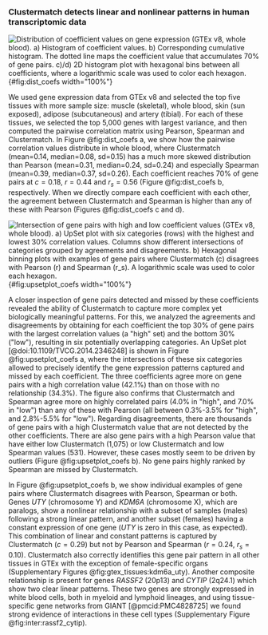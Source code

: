 ### Clustermatch detects linear and nonlinear patterns in human transcriptomic data

![
**Distribution of coefficient values on gene expression (GTEx v8, whole blood).**
**a)** Histogram of coefficient values.
**b)** Corresponding cumulative histogram. The dotted line maps the coefficient value that accumulates 70% of gene pairs.
**c)**/**d)** 2D histogram plot with hexagonal bins between all coefficients, where a logarithmic scale was used to color each hexagon.
](images/coefs_comp/gtex_whole_blood/dist-main.svg "Distribution of coefficient values"){#fig:dist_coefs width="100%"}


We used gene expression data from GTEx v8 and selected the top five tissues with more sample size: muscle (skeletal), whole blood, skin (sun exposed), adipose (subcutaneous) and artery (tibial).
For each of these tissues, we selected the top 5,000 genes with largest variance, and then computed the pairwise correlation matrix using Pearson, Spearman and Clustermatch.
In Figure @fig:dist_coefs a, we show how the pairwise correlation values distribute in whole blood, where Clustermatch (mean=0.14, median=0.08, sd=0.15) has a much more skewed distribution than Pearson (mean=0.31, median=0.24, sd=0.24) and especially Spearman (mean=0.39, median=0.37, sd=0.26).
Each coefficient reaches 70% of gene pairs at $c=0.18$, $r=0.44$ and $r_s=0.56$ (Figure @fig:dist_coefs b, respectively.
When we directly compare each coefficient with each other, the agreement between Clustermatch and Spearman is higher than any of these with Pearson (Figures @fig:dist_coefs c and d).


![
**Intersection of gene pairs with high and low coefficient values (GTEx v8, whole blood).**
**a)** UpSet plot with six categories (rows) with the highest and lowest 30% correlation values.
Columns show different intersections of categories grouped by agreements and disagreements.
**b)** Hexagonal binning plots with examples of gene pairs where Clustermatch ($c$) disagrees with Pearson ($r$) and Spearman ($r_s$).
A logarithmic scale was used to color each hexagon.
](images/coefs_comp/gtex_whole_blood/upsetplot-main.svg "Intersection of gene pairs"){#fig:upsetplot_coefs width="100%"}


A closer inspection of gene pairs detected and missed by these coefficients revealed the ability of Clustermatch to capture more complex yet biologically meaningful patterns.
For this, we analyzed the agreements and disagreements by obtaining for each coefficient the top 30% of gene pairs with the largest correlation values (a "high" set) and the bottom 30% ("low"), resulting in six potentially overlapping categories.
An UpSet plot [@doi:10.1109/TVCG.2014.2346248] is shown in Figure @fig:upsetplot_coefs a, where the intersections of these six categories allowed to precisely identify the gene expression patterns captured and missed by each coefficient.
The three coefficients agree more on gene pairs with a high correlation value (42.1%) than on those with no relationship (34.3%).
The figure also confirms that Clustermatch and Spearman agree more on highly correlated pairs (4.0% in "high", and 7.0% in "low") than any of these with Pearson (all between 0.3%-3.5% for "high", and 2.8%-5.5% for "low").
Regarding disagreements, there are thousands of gene pairs with a high Clustermatch value that are not detected by the other coefficients.
There are also gene pairs with a high Pearson value that have either low Clustermatch (1,075) or low Clustermatch and low Spearman values (531).
However, these cases mostly seem to be driven by outliers (Figure @fig:upsetplot_coefs b).
No gene pairs highly ranked by Spearman are missed by Clustermatch.


In Figure @fig:upsetplot_coefs b, we show individual examples of gene pairs where Clustermatch disagrees with Pearson, Spearman or both.
Genes *UTY* (chromosome Y) and *KDM6A* (chromosome X), which are paralogs, show a nonlinear relationship with a subset of samples (males) following a strong linear pattern, and another subset (females) having a constant expression of one gene (*UTY* is zero in this case, as expected).
This combination of linear and constant patterns is captured by Clustermatch ($c=0.29$) but not by Pearson and Spearman ($r=0.24$, $r_s=0.10$).
Clustermatch also correctly identifies this gene pair pattern in all other tissues in GTEx with the exception of female-specific organs (Supplementary Figures @fig:gtex_tissues:kdm6a_uty).
Another composite relationship is present for genes *RASSF2* (20p13) and *CYTIP* (2q24.1) which show two clear linear patterns.
These two genes are strongly expressed in white blood cells, both in myeloid and lymphoid lineages, and using tissue-specific gene networks from GIANT [@pmcid:PMC4828725] we found strong evidence of interactions in these cell types (Supplementary Figure @fig:inter:rassf2_cytip).

<!--
SDS / IFNG:
    https://hb.flatironinstitute.org/gene/10993+3458
    expressed in leukocyte, blood, lymphocyte, spleen
    serine seems to be essential for T cell expansion: https://www.cell.com/cell-metabolism/pdfExtended/S1550-4131(16)30644-1

JUN / APOC1:
    https://hb.flatironinstitute.org/gene/3725+341
    both expressed in blood, liver, leukocyte
    both seem to be very related to the regulation of immune response

BAG3 / NRADDP:
    maybe remove this because NRADDP is pseudo gene
        and it is not present in GIANT

UTY / KDM6A:
    these are from chr Y and X
    easy explanation

RASSF2 / CYTIP:
    https://hb.flatironinstitute.org/gene/9770+9595
    both expressed in peripheral blood (super strong), leukocyte (super strong), blood, etc etc (super strong)

AC068... / KLHL21:
    maybe remove? I can't fine AC068... gene

the other two gene pairs detected by Pearson do not interact much in GIANT
 -->
